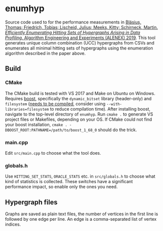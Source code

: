 # enumhyp
Source code used to for the performance measurements in [Bläsius, Thomas; Friedrich, Tobias; Lischeid, Julius; Meeks, Kitty; Schirneck, Martin. *Efficiently Enumerating Hitting Sets of Hypergraphs Arising in Data Profiling.* Algorithm Engineering and Experiments (ALENEX) 2019](https://hpi.de/friedrich/research/enumdat). This tool generates unique column combination (UCC) hypergraphs from CSVs and enumerates all minimal hitting sets of hypergraphs using the enumeration algorithm described in the paper above.

## Build
### CMake
The CMake build is tested with VS 2017 and Make on Ubuntu on Windows. Requires [boost](https://www.boost.org/), specifically the `dynamic_bitset` library (header-only) and `filesystem` ([needs to be compiled](https://www.boost.org/doc/libs/1_68_0/more/getting_started/unix-variants.html#easy-build-and-install), consider using `--with-libraries=filesystem` to reduce compilation time). After installing boost, navigate to the top-level directory of `enumhyp`. Run `cmake .` to generate VS project files or Makefiles, depending on your OS. If CMake could not find your boost installation, `cmake . -DBOOST_ROOT:PATHNAME=/path/to/boost_1_68_0` should do the trick.
### main.cpp
Edit `src/main.cpp` to choose what the tool does.
### globals.h
Use `HITTING_SET_STATS`, `ORACLE_STATS` etc. in `src/globals.h` to choose what kind of statistics is collected. These switches have a significant performance impact, so enable only the ones you need.

## Hypergraph files
Graphs are saved as plain text files, the number of vertices in the first line is followed by one edge per line. An edge is a comma-separated list of vertex indices.
